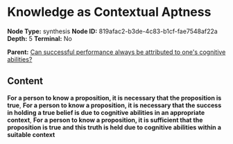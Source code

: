 # Knowledge as Contextual Aptness

**Node Type:** synthesis
**Node ID:** 819afac2-b3de-4c83-b1cf-fae7548af22a
**Depth:** 5
**Terminal:** No

**Parent:** [Can successful performance always be attributed to one's cognitive abilities?](can-successful-performance-always-be-attributed-to-ones-cognitive-abilities-antithesis-7da7e50c-6ca4-408a-a944-f4ca225543bc.md)

## Content

**For a person to know a proposition, it is necessary that the proposition is true**, **For a person to know a proposition, it is necessary that the success in holding a true belief is due to cognitive abilities in an appropriate context**, **For a person to know a proposition, it is sufficient that the proposition is true and this truth is held due to cognitive abilities within a suitable context**

